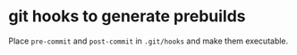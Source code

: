 # git hooks to generate prebuilds

Place `pre-commit` and `post-commit` in `.git/hooks` and make them executable.
